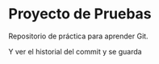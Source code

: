 # Proyecto de Pruebas

Repositorio de práctica para aprender Git.

Y ver el historial del commit y se guarda
